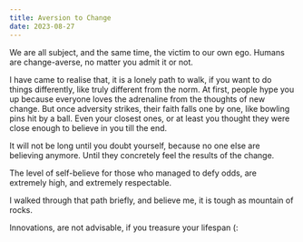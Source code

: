 ```yaml
---
title: Aversion to Change
date: 2023-08-27
---
```


We are all subject, and the same time, the victim to our own ego. Humans are change-averse, no matter you admit it or not. 

I have came to realise that, it is a lonely path to walk, if you want to do things differently, like truly different from the norm. At first, people hype you up because everyone loves the adrenaline from the thoughts of new change. But once adversity strikes, their faith falls one by one, like bowling pins hit by a ball. Even your closest ones, or at least you thought they were close enough to believe in you till the end.

It will not be long until you doubt yourself, because no one else are believing anymore. Until they concretely feel the results of the change. 

The level of self-believe for those who managed to defy odds, are extremely high, and extremely respectable.

I walked through that path briefly, and believe me, it is tough as mountain of rocks.

Innovations, are not advisable, if you treasure your lifespan (:
